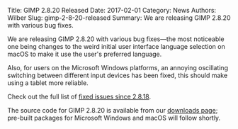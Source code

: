 Title: GIMP 2.8.20 Released
Date: 2017-02-01
Category: News
Authors: Wilber
Slug: gimp-2-8-20-released
Summary: We are releasing GIMP 2.8.20 with various bug fixes.

We are releasing GIMP 2.8.20 with various bug fixes—the most noticeable one being changes to the weird initial user interface language selection on macOS to make it use the user's preferred language.

Also, for users on the Microsoft Windows platforms, an annoying oscillating switching between different input devices has been fixed, this should make using a tablet more reliable.

Check out the full list of [fixed issues since 2.8.18](https://git.gnome.org/browse/gimp/plain/NEWS?h=GIMP_2_8_20).

The source code for GIMP 2.8.20 is available from our [downloads page](/downloads/); pre-built packages for Microsoft Windows and macOS will follow shortly.